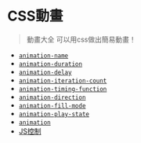 # CSS動畫
> 動畫大全
> 可以用css做出簡易動畫！

* [ ``` animation-name ``` ](content/day6/css-anim/1-2_anim-name.md)
* [ ``` animation-duration ``` ](content/day6/css-anim/1-3_anim-duration.md)
* [ ``` animation-delay ``` ](content/day6/css-anim/1-4_anim-delay.md)
* [ ``` animation-iteration-count ``` ](content/day6/css-anim/1-5_anim-iteration.md)
* [ ``` animation-timing-function ``` ](content/day6/css-anim/1-6_anim-timing.md)
* [ ``` animation-direction ``` ](content/day6/css-anim/1-7_anim-direction.md)
* [ ``` animation-fill-mode ``` ](content/day6/css-anim/1-8_anim-fill.md)
* [ ``` animation-play-state ``` ](content/day6/css-anim/1-9_anim-play.md)
* [ ``` animation ``` ](content/day6/css-anim/1-10_anim.md)
* [ JS控制 ](content/day6/css-anim/1-11_JS-control.md)
